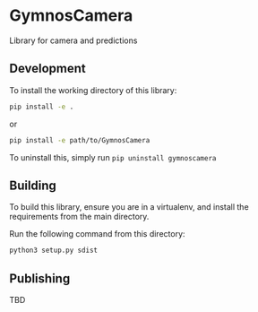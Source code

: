 # GymnosCamera

Library for camera and predictions

## Development

To install the working directory of this library:

```bash
pip install -e .
```
or
```bash
pip install -e path/to/GymnosCamera
```

To uninstall this, simply run `pip uninstall gymnoscamera`

## Building

To build this library, ensure you are in a virtualenv, and install the requirements from the main
directory.

Run the following command from this directory:

```bash
python3 setup.py sdist
```

## Publishing

TBD